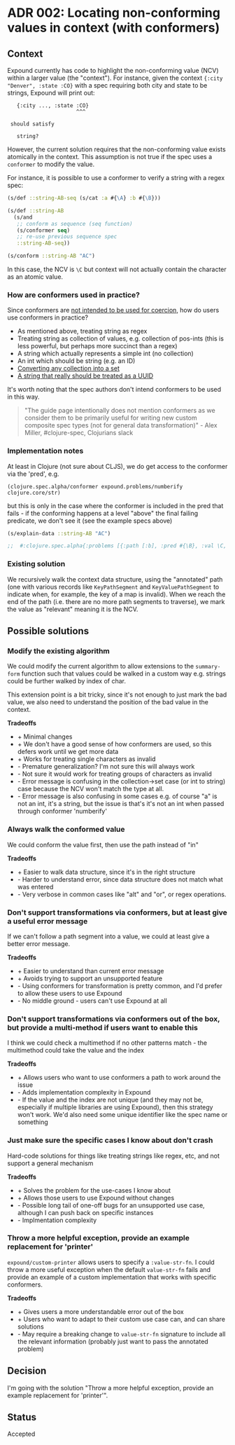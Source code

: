 # ADR 002: Locating non-conforming values in context (with conformers)

## Context

Expound currently has code to highlight the non-conforming value (NCV) within a larger value (the "context"). For instance, given the context `{:city "Denver", :state :CO}` with a spec requiring both city and state to be strings, Expound will print out:

```
   {:city ..., :state :CO}
                      ^^^

 should satisfy

   string?
```

However, the current solution requires that the non-conforming value exists atomically in the context. This assumption is not true if the spec uses a `conformer` to modify the value.

For instance, it is possible to use a conformer to verify a string with a regex spec:

```clojure
(s/def ::string-AB-seq (s/cat :a #{\A} :b #{\B}))

(s/def ::string-AB
  (s/and
   ;; conform as sequence (seq function)
   (s/conformer seq)
   ;; re-use previous sequence spec
   ::string-AB-seq))

(s/conform ::string-AB "AC")
```

In this case, the NCV is `\C` but context will not actually contain the character as an atomic value.

### How are conformers used in practice?

Since conformers are [not intended to be used for coercion](https://dev.clojure.org/jira/browse/CLJ-2116?focusedCommentId=45123&page=com.atlassian.jira.plugin.system.issuetabpanels:comment-tabpanel#comment-45123), how do users use conformers in practice?

- As mentioned above, treating string as regex
- Treating string as collection of values, e.g. collection of pos-ints (this is less powerful, but perhaps more succinct than a regex)
- A string which actually represents a simple int (no collection)
- An int which should be string (e.g. an ID)
- [Converting any collection into a set](https://dev.clojure.org/jira/browse/CLJS-1919)
- [A string that really should be treated as a UUID](http://cjohansen.no/a-unified-specification/)

It's worth noting that the spec authors don't intend conformers to be used in this way.

> "The guide page intentionally does not mention conformers as we consider them to be primarily useful for writing new custom composite spec types (not for general data transformation)" - Alex Miller, #clojure-spec, Clojurians slack

### Implementation notes

At least in Clojure (not sure about CLJS), we do get access to the conformer via the 'pred', e.g.

`(clojure.spec.alpha/conformer expound.problems/numberify clojure.core/str)`

but this is only in the case where the conformer is included in the pred that fails - if the conforming happens at a level "above" the final failing predicate, we don't see it (see the example specs above)


```clojure
(s/explain-data ::string-AB "AC")

;;  #:clojure.spec.alpha{:problems [{:path [:b], :pred #{\B}, :val \C, :via [:expound.problems/string-AB :expound.problems/string-AB-seq], :in [1]}], :spec :expound.problems/string-AB, :value "AC"}
```

### Existing solution

We recursively walk the context data structure, using the "annotated" path (one with various records like `KeyPathSegment` and `KeyValuePathSegment` to indicate when, for example, the key of a map is invalid). When we reach the end of the path (i.e. there are no more path segments to traverse), we mark the value as "relevant" meaning it is the NCV.

## Possible solutions

### Modify the existing algorithm

We could modify the current algorithm to allow extensions to the `summary-form` function such that values could be walked in a custom way e.g. strings could be further walked by index of char.

This extension point is a bit tricky, since it's not enough to just mark the bad value, we also need to understand the position of the bad value in the context.

**Tradeoffs**

- \+ Minimal changes
- \+ We don't have a good sense of how conformers are used, so this defers work until we get more data
- \+ Works for treating single characters as invalid
- \- Premature generalization? I'm not sure this will always work
- \- Not sure it would work for treating groups of characters as invalid
- \- Error message is confusing in the collection->set case (or int to string) case because the NCV won't match the type at all.
- \- Error message is also confusing in some cases e.g. of course "a" is not an int, it's a string, but the issue is that's it's not an int when passed through conformer 'numberify'

### Always walk the conformed value

We could conform the value first, then use the path instead of "in"

**Tradeoffs**

- \+ Easier to walk data structure, since it's in the right structure
- \- Harder to understand error, since data structure does not match what was entered
- \- Very verbose in common cases like "alt" and "or", or regex operations.

### Don't support transformations via conformers, but at least give a useful error message

If we can't follow a path segment into a value, we could at least give a better error message.

**Tradeoffs**

- \+ Easier to understand than current error message
- \+ Avoids trying to support an unsupported feature
- \- Using conformers for transformation is pretty common, and I'd prefer to allow these users to use Expound
- \- No middle ground - users can't use Expound at all

### Don't support transformations via conformers out of the box, but provide a multi-method if users want to enable this

I think we could check a multimethod if no other patterns match - the multimethod could take the value and the index

**Tradeoffs**

- \+ Allows users who want to use conformers a path to work around the issue
- \- Adds implementation complexity in Expound
- \- If the value and the index are not unique (and they may not be, especially if multiple libraries are using Expound), then this strategy won't work. We'd also need some unique identifier like the spec name or something

### Just make sure the specific cases I know about don't crash

Hard-code solutions for things like treating strings like regex, etc, and not support a general mechanism

**Tradeoffs**

- \+ Solves the problem for the use-cases I know about
- \+ Allows those users to use Expound without changes
- \- Possible long tail of one-off bugs for an unsupported use case, although I can push back on specific instances
- \- Implmentation complexity

### Throw a more helpful exception, provide an example replacement for 'printer'

`expound/custom-printer` allows users to specify a `:value-str-fn`. I could throw a more useful exception when the default `value-str-fn` fails and provide an example of a custom implementation that works with specific conformers.

**Tradeoffs**

- \+ Gives users a more understandable error out of the box
- \+ Users who want to adapt to their custom use case can, and can share solutions
- \- May require a breaking change to `value-str-fn` signature to include all the relevant information (probably just want to pass the annotated problem)

## Decision

I'm going with the solution "Throw a more helpful exception, provide an example replacement for 'printer'".


## Status

Accepted

